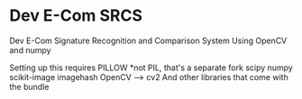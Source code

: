 # Dev E-Com SRCS
Dev E-Com Signature Recognition and Comparison System
Using OpenCV and numpy

Setting up this requires 
PILLOW *not PIL, that's a separate fork
scipy 
numpy
scikit-image
imagehash
OpenCV --> cv2
And other libraries that come with the bundle


